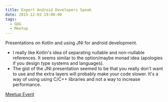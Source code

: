 ```yaml
---
title: Expert Android Developers Speak
date: 2015-12-03 19:00:00
tags:
  - GDG
  - Meetup
---
```

Presentations on Kotlin and using JNI for android development.
- I really like Kotlin's idea of separating nullable and non-nullable references.  It seems similar to the option/maybe monad idea (apologies if you design type systems and languages).
- The gist of the JNI presentation seemed to be that you really don't want to use and the extra layers will probably make your code slower.  It's a way of using using C/C++ libraries and not a way to increase performance.

[Meetup Event](http://www.meetup.com/GDG-Waterloo/events/226754660/)